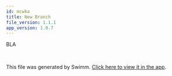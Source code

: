 ```yaml
---
id: mcwka
title: New Branch
file_version: 1.1.1
app_version: 1.0.7
---
```


BLA

<br/>

This file was generated by Swimm. [Click here to view it in the app](http://localhost:5001/repos/ls4DA2fLasmQuEbT4ipw/docs/mcwka).
